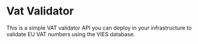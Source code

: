 # Vat Validator

This is a simple VAT validator API you can deploy in your infrastructure to validate EU VAT numbers using the VIES database.
